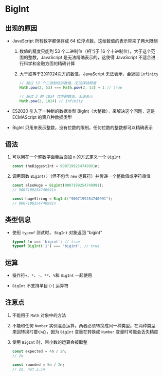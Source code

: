 # Biglnt

## 出现的原因

- JavaScript 所有数字都保存成 64 位浮点数，这给数值的表示带来了两大限制

    1. 数值的精度只能到 53 个二进制位（相当于 16 个十进制位），大于这个范围的整数，JavaScript 是无法精确表示的，这使得 JavaScript 不适合进行科学和金融方面的精确计算

    2. 大于或等于2的1024次方的数值，JavaScript 无法表示，会返回 `Infinity`

        ```js
        // 超过 53 个二进制位的数值，无法保持精度
        Math.pow(2, 53) === Math.pow(2, 53) + 1 // true

        // 超过 2 的 1024 次方的数值，无法表示
        Math.pow(2, 1024) // Infinity
        ```

- ES2020 引入了一种新的数据类型 BigInt（大整数），来解决这个问题，这是 ECMAScript 的第八种数据类型

- BigInt 只用来表示整数，没有位数的限制，任何位数的整数都可以精确表示

## 语法

1. 可以用在一个整数字面量后面加 `n` 的方式定义一个 `BigInt`

    ```js
    const theBiggestInt = 9007199254740991n;

    ```

2. 调用函数 `BigInt()`（但不包含 `new` 运算符）并传递一个整数值或字符串值

    ```js
    const alsoHuge = BigInt(9007199254740991);
    // 9007199254740991n

    const hugeString = BigInt("9007199254740991");
    // 9007199254740991n
    ```

## 类型信息

- 使用 `typeof` 测试时， `BigInt` 对象返回 "bigint"

    ```js
    typeof 1n === 'bigint'; // true
    typeof BigInt('1') === 'bigint'; // true
    ```

## 运算

- 操作符`+`、`*`、`-`、`**`、`%`和 `BigInt` 一起使用

- `BigInt` 不支持单目 (`+`) 运算符

## 注意点

1. 不能用于 `Math` 对象中的方法

2. 不能和任何 `Number` 实例混合运算，两者必须转换成同一种类型。在两种类型来回转换时要小心，因为 `BigInt` 变量在转换成 `Number` 变量时可能会丢失精度

3. 使用 `BigInt` 时，带小数的运算会被取整

    ```js
    const expected = 4n / 2n;
    // 2n

    const rounded = 5n / 2n;
    // 2n, not 2.5n
    ```

